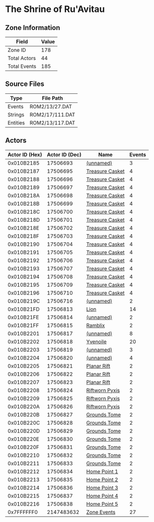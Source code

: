 # The Shrine of Ru'Avitau

## Zone Information

| Field        |   Value |
|--------------|---------|
| Zone ID      |     178 |
| Total Actors |      44 |
| Total Events |     185 |

## Source Files

| Type     | File Path       |
|----------|-----------------|
| Events   | ROM2/13/27.DAT  |
| Strings  | ROM2/17/111.DAT |
| Entities | ROM2/13/117.DAT |

## Actors

| Actor ID (Hex)   |   Actor ID (Dec) | Name                                                     |   Events |
|------------------|------------------|----------------------------------------------------------|----------|
| 0x010B2185       |         17506693 | [(unnamed)](./17506693.md)                               |        3 |
| 0x010B2187       |         17506695 | [Treasure Casket](./17506695%20-%20Treasure%20Casket.md) |        4 |
| 0x010B2188       |         17506696 | [Treasure Casket](./17506696%20-%20Treasure%20Casket.md) |        4 |
| 0x010B2189       |         17506697 | [Treasure Casket](./17506697%20-%20Treasure%20Casket.md) |        4 |
| 0x010B218A       |         17506698 | [Treasure Casket](./17506698%20-%20Treasure%20Casket.md) |        4 |
| 0x010B218B       |         17506699 | [Treasure Casket](./17506699%20-%20Treasure%20Casket.md) |        4 |
| 0x010B218C       |         17506700 | [Treasure Casket](./17506700%20-%20Treasure%20Casket.md) |        4 |
| 0x010B218D       |         17506701 | [Treasure Casket](./17506701%20-%20Treasure%20Casket.md) |        4 |
| 0x010B218E       |         17506702 | [Treasure Casket](./17506702%20-%20Treasure%20Casket.md) |        4 |
| 0x010B218F       |         17506703 | [Treasure Casket](./17506703%20-%20Treasure%20Casket.md) |        4 |
| 0x010B2190       |         17506704 | [Treasure Casket](./17506704%20-%20Treasure%20Casket.md) |        4 |
| 0x010B2191       |         17506705 | [Treasure Casket](./17506705%20-%20Treasure%20Casket.md) |        4 |
| 0x010B2192       |         17506706 | [Treasure Casket](./17506706%20-%20Treasure%20Casket.md) |        4 |
| 0x010B2193       |         17506707 | [Treasure Casket](./17506707%20-%20Treasure%20Casket.md) |        4 |
| 0x010B2194       |         17506708 | [Treasure Casket](./17506708%20-%20Treasure%20Casket.md) |        4 |
| 0x010B2195       |         17506709 | [Treasure Casket](./17506709%20-%20Treasure%20Casket.md) |        4 |
| 0x010B2196       |         17506710 | [Treasure Casket](./17506710%20-%20Treasure%20Casket.md) |        4 |
| 0x010B219C       |         17506716 | [(unnamed)](./17506716.md)                               |        2 |
| 0x010B21FD       |         17506813 | [Lion](./17506813%20-%20Lion.md)                         |       14 |
| 0x010B21FE       |         17506814 | [(unnamed)](./17506814.md)                               |        2 |
| 0x010B21FF       |         17506815 | [Ramblix](./17506815%20-%20Ramblix.md)                   |        2 |
| 0x010B2201       |         17506817 | [(unnamed)](./17506817.md)                               |        8 |
| 0x010B2202       |         17506818 | [Yvenoile](./17506818%20-%20Yvenoile.md)                 |       20 |
| 0x010B2203       |         17506819 | [(unnamed)](./17506819.md)                               |        3 |
| 0x010B2204       |         17506820 | [(unnamed)](./17506820.md)                               |        4 |
| 0x010B2205       |         17506821 | [Planar Rift](./17506821%20-%20Planar%20Rift.md)         |        2 |
| 0x010B2206       |         17506822 | [Planar Rift](./17506822%20-%20Planar%20Rift.md)         |        2 |
| 0x010B2207       |         17506823 | [Planar Rift](./17506823%20-%20Planar%20Rift.md)         |        2 |
| 0x010B2208       |         17506824 | [Riftworn Pyxis](./17506824%20-%20Riftworn%20Pyxis.md)   |        2 |
| 0x010B2209       |         17506825 | [Riftworn Pyxis](./17506825%20-%20Riftworn%20Pyxis.md)   |        2 |
| 0x010B220A       |         17506826 | [Riftworn Pyxis](./17506826%20-%20Riftworn%20Pyxis.md)   |        2 |
| 0x010B220B       |         17506827 | [Grounds Tome](./17506827%20-%20Grounds%20Tome.md)       |        2 |
| 0x010B220C       |         17506828 | [Grounds Tome](./17506828%20-%20Grounds%20Tome.md)       |        2 |
| 0x010B220D       |         17506829 | [Grounds Tome](./17506829%20-%20Grounds%20Tome.md)       |        2 |
| 0x010B220E       |         17506830 | [Grounds Tome](./17506830%20-%20Grounds%20Tome.md)       |        2 |
| 0x010B220F       |         17506831 | [Grounds Tome](./17506831%20-%20Grounds%20Tome.md)       |        2 |
| 0x010B2210       |         17506832 | [Grounds Tome](./17506832%20-%20Grounds%20Tome.md)       |        2 |
| 0x010B2211       |         17506833 | [Grounds Tome](./17506833%20-%20Grounds%20Tome.md)       |        2 |
| 0x010B2212       |         17506834 | [Home Point 1](./17506834%20-%20Home%20Point%201.md)     |        2 |
| 0x010B2213       |         17506835 | [Home Point 2](./17506835%20-%20Home%20Point%202.md)     |        2 |
| 0x010B2214       |         17506836 | [Home Point 3](./17506836%20-%20Home%20Point%203.md)     |        2 |
| 0x010B2215       |         17506837 | [Home Point 4](./17506837%20-%20Home%20Point%204.md)     |        2 |
| 0x010B2216       |         17506838 | [Home Point 5](./17506838%20-%20Home%20Point%205.md)     |        2 |
| 0x7FFFFFF0       |       2147483632 | [Zone Events](./Zone%20Events.md)                        |       27 |